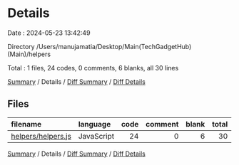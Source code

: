 # Details

Date : 2024-05-23 13:42:49

Directory /Users/manujamatia/Desktop/Main(TechGadgetHub)(Main)/helpers

Total : 1 files,  24 codes, 0 comments, 6 blanks, all 30 lines

[Summary](results.md) / Details / [Diff Summary](diff.md) / [Diff Details](diff-details.md)

## Files
| filename | language | code | comment | blank | total |
| :--- | :--- | ---: | ---: | ---: | ---: |
| [helpers/helpers.js](/helpers/helpers.js) | JavaScript | 24 | 0 | 6 | 30 |

[Summary](results.md) / Details / [Diff Summary](diff.md) / [Diff Details](diff-details.md)